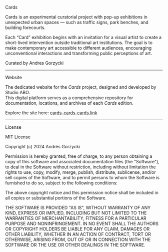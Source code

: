 Cards

Cards is an experimental curatorial project with pop-up exhibitions in unexpected urban spaces — such as traffic signs, park benches, and building forecourts.  

Each “Card” exhibition begins with an invitation for a visual artist to create a short-lived intervention outside traditional art institutions. The goal is to make contemporary art accessible to different audiences, encouraging unconventional interactions and transforming public perceptions of art.

Curated by Andres Gorzycki

---

Website

The dedicated website for the *Cards* project, designed and developed by Studio ABO.  
This digital platform serves as a comprehensive repository for documentation, locations, and archives of each *Cards* edition.  

Explore the site here: [cards-cards-cards.link](http://cards-cards-cards.link/)

---

License

MIT License  

Copyright (c) 2024 Andrés Gorzycki

Permission is hereby granted, free of charge, to any person obtaining a copy of this software and associated documentation files (the "Software"), to deal in the Software without restriction, including without limitation the rights to use, copy, modify, merge, publish, distribute, sublicense, and/or sell copies of the Software, and to permit persons to whom the Software is furnished to do so, subject to the following conditions:

The above copyright notice and this permission notice shall be included in all copies or substantial portions of the Software.  

THE SOFTWARE IS PROVIDED "AS IS", WITHOUT WARRANTY OF ANY KIND, EXPRESS OR IMPLIED, INCLUDING BUT NOT LIMITED TO THE WARRANTIES OF MERCHANTABILITY, FITNESS FOR A PARTICULAR PURPOSE AND NONINFRINGEMENT. IN NO EVENT SHALL THE AUTHORS OR COPYRIGHT HOLDERS BE LIABLE FOR ANY CLAIM, DAMAGES OR OTHER LIABILITY, WHETHER IN AN ACTION OF CONTRACT, TORT OR OTHERWISE, ARISING FROM, OUT OF OR IN CONNECTION WITH THE SOFTWARE OR THE USE OR OTHER DEALINGS IN THE SOFTWARE.
